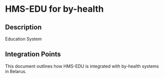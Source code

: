 # HMS-EDU for by-health

## Description

Education System

## Integration Points

This document outlines how HMS-EDU is integrated with by-health systems in Belarus.

